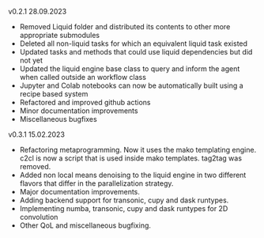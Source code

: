 v0.2.1 28.09.2023

- Removed Liquid folder and distributed its contents to other more appropriate submodules
- Deleted all non-liquid tasks for which an equivalent liquid task existed
- Updated tasks and methods that could use liquid dependencies but did not yet
- Updated the liquid engine base class to query and inform the agent when called outside an workflow class
- Jupyter and Colab notebooks can now be automatically built using a recipe based system
- Refactored and improved github actions
- Minor documentation improvements
- Miscellaneous bugfixes

v0.3.1 15.02.2023

- Refactoring metaprogramming. Now it uses the mako templating engine. c2cl is now a script that is used inside mako templates. tag2tag was removed.
- Added non local means denoising to the liquid engine in two different flavors that differ in the parallelization strategy.
- Major documentation improvements.
- Adding backend support for transonic, cupy and dask runtypes.
- Implementing numba, transonic, cupy and dask runtypes for 2D convolution
- Other QoL and miscellaneous bugfixing.

